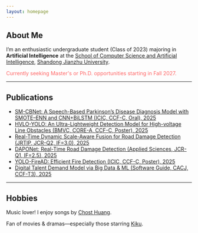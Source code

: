 ```yaml
---
layout: homepage
---
```


## About Me 

I’m an enthusiastic undergraduate student (Class of 2023) majoring in **Artificial Intelligence** at the [School of Computer Science and Artificial Intelligence](https://www.sdjzu.edu.cn/jsjkx/index.htm), [Shandong Jianzhu University](https://www.sdjzu.edu.cn/).

<span style="color:#FF6666">Currently seeking Master's or Ph.D. opportunities starting in Fall 2027.</span>  

---

## Publications  

- [SM-CBNet: A Speech-Based Parkinson’s Disease Diagnosis Model with SMOTE–ENN and CNN+BiLSTM (ICIC, CCF-C, Oral), 2025](https://link.springer.com/chapter/10.1007/978-981-95-0030-7_4)  
- [HVLO-YOLO: An Ultra-Lightweight Detection Model for High-voltage Line Obstacles (BMVC, CORE-A, CCF-C, Poster), 2025](https://openreview.net/forum?id=2FnI6Pmx4J#discussion)
- [Real-Time Dynamic Scale-Aware Fusion for Road Damage Detection (JRTIP, JCR-Q2, IF=3.0), 2025](https://link.springer.com/article/10.1007/s11554-025-01634-w)  
- [DAPONet: Real-Time Road Damage Detection (Applied Sciences, JCR-Q1, IF=2.5), 2025](https://www.mdpi.com/2076-3417/15/3/1470)  
- [YOLO-FireAD: Efficient Fire Detection (ICIC, CCF-C, Poster), 2025](http://poster-openaccess.com)
- [Digital Talent Demand Model via Big Data & ML (Software Guide, CACJ, CCF-T3), 2025](https://www.rjdk.org.cn/zh/article/doi/10.11907/rjdk.241973/)  

---

## Hobbies

Music lover! I enjoy songs by [Chost Huang](https://m.weibo.cn/u/5043186742).

Fan of movies & dramas—especially those starring [Kiku](https://m.weibo.cn/u/3669102477).
